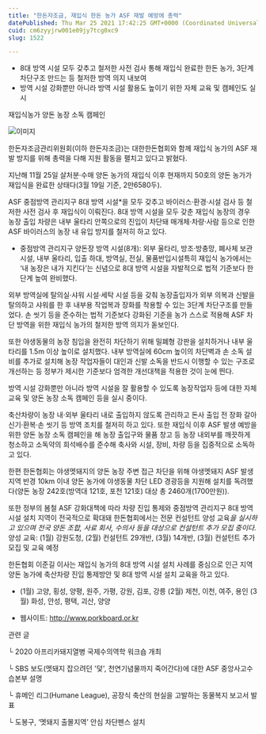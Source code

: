 ```yaml
---
title: "한돈자조금, 재입식 한돈 농가 ASF 재발 예방에 총력"
datePublished: Thu Mar 25 2021 17:42:25 GMT+0000 (Coordinated Universal Time)
cuid: cm6zyyjrw001e09jy7tcg0xc9
slug: 1522

---
```



- 8대 방역 시설 모두 갖추고 철저한 사전 검사 통해 재입식 완료한 한돈 농가, 3단계 차단구조 만드는 등 철저한 방역 의지 내보여
- 방역 시설 강화뿐만 아니라 방역 시설 활용도 높이기 위한 자체 교육 및 캠페인도 실시

재입식농가 양돈 농장 소독 캠페인

![이미지](https://cdn.hashnode.com/res/hashnode/image/upload/v1739247337516/d51bd957-a27c-4a64-851a-82cf187f7153.jpeg)

한돈자조금관리위원회(이하 한돈자조금)는 대한한돈협회와 함께 재입식 농가의 ASF 재발 방지를 위해 총력을 다해 지원 활동을 펼치고 있다고 밝혔다.

지난해 11월 25일 살처분·수매 양돈 농가의 재입식 이후 현재까지 50호의 양돈 농가가 재입식을 완료한 상태다(3월 19일 기준, 2만6580두).

ASF 중점방역 관리지구 8대 방역 시설*을 모두 갖추고 바이러스·환경·시설 검사 등 철저한 사전 검사 후 재입식이 이뤄진다. 8대 방역 시설을 모두 갖춘 재입식 농장의 경우 농장 출입 차량은 내부 울타리 안쪽으로의 진입이 차단돼 매개체·차량·사람 등으로 인한 ASF 바이러스의 농장 내 유입 방지를 철저히 하고 있다.

* 중점방역 관리지구 양돈장 방역 시설(8개): 외부 울타리, 방조·방충망, 폐사체 보관시설, 내부 울타리, 입출 하대, 방역실, 전실, 물품반입시설특히 재입식 농가에서는 ‘내 농장은 내가 지킨다’는 신념으로 8대 방역 시설을 자발적으로 법적 기준보다 한 단계 높여 완비했다.

외부 방역실에 탈의실·샤워 시설·세탁 시설 등을 갖춰 농장출입자가 외부 의복과 신발을 탈의하고 샤워를 한 후 내부용 작업복과 장화를 착용할 수 있는 3단계 차단구조를 만들었다. 손 씻기 등을 준수하는 법적 기준보다 강화된 기준을 농가 스스로 적용해 ASF 차단 방역을 위한 재입식 농가의 철저한 방역 의지가 돋보인다.

또한 야생동물의 농장 침입을 완전히 차단하기 위해 밀폐형 강판을 설치하거나 내부 울타리를 1.5m 이상 높이로 설치했다. 내부 방역실에 60cm 높이의 차단벽과 손 소독 설비를 추가로 설치해 농장 작업자들이 대인과 신발 소독을 반드시 이행할 수 있는 구조로 개선하는 등 정부가 제시한 기준보다 엄격한 개선대책을 적용한 것이 눈에 띈다.

방역 시설 강화뿐만 아니라 방역 시설을 잘 활용할 수 있도록 농장작업자 등에 대한 자체 교육 및 양돈 농장 소독 캠페인 등을 실시 중이다.

축산차량이 농장 내·외부 울타리 내로 출입하지 않도록 관리하고 돈사 출입 전 장화 갈아신기·환복·손 씻기 등 방역 조치를 철저히 하고 있다. 또한 재입식 이후 ASF 발생 예방을 위한 양돈 농장 소독 캠페인을 해 농장 출입구와 물품 창고 등 농장 내외부를 깨끗하게 청소하고 소독약의 희석배수를 준수해 축사와 시설, 장비, 차량 등을 집중적으로 소독하고 있다.

한편 한돈협회는 야생멧돼지의 양돈 농장 주변 접근 차단을 위해 야생멧돼지 ASF 발생지역 반경 10km 이내 양돈 농가에 야생동물 차단 LED 경광등을 지원해 설치를 독려했다(양돈 농장 242호(방역대 121호, 포천 121호) 대상 총 2460개(1700만원)).

또한 정부의 봄철 ASF 강화대책에 따라 차량 진입 통제와 중점방역 관리지구 8대 방역 시설 설치 지역이 전국적으로 확대돼 한돈협회에서는 전문 컨설턴트 양성 교육*을 실시하고 있으며 전국 양돈 조합, 사료 회사, 수의사 등을 대상으로 컨설턴트 추가 모집 중이다.* 양성 교육: (1월) 강원도청, (2월) 컨설턴트 29개반, (3월) 14개반, (3월) 컨설턴트 추가 모집 및 교육 예정

한돈협회 이준길 이사는 재입식 농가의 8대 방역 시설 설치 사례를 중심으로 인근 지역 양돈 농가에 축산차량 진입 통제방안 및 8대 방역 시설 설치 교육을 하고 있다.

* (1월) 고양, 횡성, 양평, 원주, 가평, 강원, 김포, 강릉 (2월) 제천, 이천, 여주, 용인 (3월) 화성, 안성, 평택, 괴산, 양양

- 웹사이트: http://www.porkboard.or.kr

관련 글

└ 2020 아프리카돼지열병 국제수의역학 워크숍 개최

└ SBS 보도(멧돼지 잡으려던 '덫', 천연기념물까지 죽어간다)에 대한 ASF 중앙사고수습본부 설명

└ 휴메인 리그(Humane League), 공장식 축산의 현실을 고발하는 동물복지 보고서 발표

└ 도봉구, ‘멧돼지 출몰지역’ 안심 차단펜스 설치